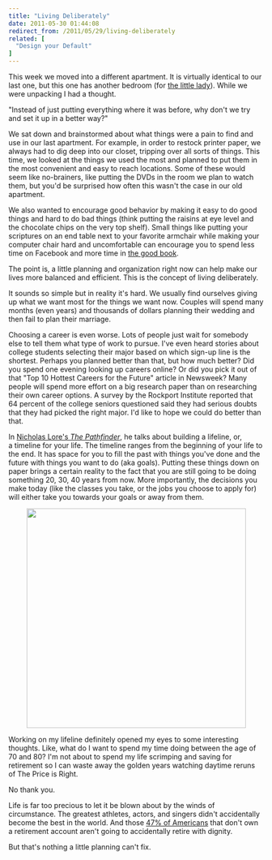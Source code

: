 ```yaml
---
title: "Living Deliberately"
date: 2011-05-30 01:44:08
redirect_from: /2011/05/29/living-deliberately
related: [
  "Design your Default"
]
---
```


This week we moved into a different apartment. It is virtually identical to our last one, but this one has another bedroom (for [the little lady][1]). While we were unpacking I had a thought.

 [1]: {{site.url}}/2011/02/14/heidi/ "Heidi"

"Instead of just putting everything where it was before, why don't we try and set it up in a better way?"

We sat down and brainstormed about what things were a pain to find and use in our last apartment. For example, in order to restock printer paper, we always had to dig deep into our closet, tripping over all sorts of things. This time, we looked at the things we used the most and planned to put them in the most convenient and easy to reach locations. Some of these would seem like no-brainers, like putting the DVDs in the room we plan to watch them, but you'd be surprised how often this wasn't the case in our old apartment.

We also wanted to encourage good behavior by making it easy to do good things and hard to do bad things (think putting the raisins at eye level and the chocolate chips on the very top shelf). Small things like putting your scriptures on an end table next to your favorite armchair while making your computer chair hard and uncomfortable can encourage you to spend less time on Facebook and more time in <a href="http://www.lds.org/scriptures/bible" title="The Bible">the good book</a>.

The point is, a little planning and organization right now can help make our lives more balanced and efficient. This is the concept of living deliberately.

It sounds so simple but in reality it's hard. We usually find ourselves giving up what we want most for the things we want now. Couples will spend many months (even years) and thousands of dollars planning their wedding and then fail to plan their marriage.

Choosing a career is even worse. Lots of people just wait for somebody else to tell them what type of work to pursue. I've even heard stories about college students selecting their major based on which sign-up line is the shortest. Perhaps you planned better than that, but how much better? Did you spend one evening looking up careers online? Or did you pick it out of that "Top 10 Hottest Careers for the Future" article in Newsweek? Many people will spend more effort on a big research paper than on researching their own career options. A survey by the Rockport Institute reported that 64 percent of the college seniors questioned said they had serious doubts that they had picked the right major. I'd like to hope we could do better than that.

In <a href="http://www.amazon.com/Pathfinder-Choose-Lifetime-Satisfaction-Success/dp/0684823993" title="The Pathfinder">Nicholas Lore's <em>The Pathfinder</em></a>, he talks about building a lifeline, or, a timeline for your life. The timeline ranges from the beginning of your life to the end. It has space for you to fill the past with things you've done and the future with things you want to do (aka goals). Putting these things down on paper brings a certain reality to the fact that you are still going to be doing something 20, 30, 40 years from now. More importantly, the decisions you make today (like the classes you take, or the jobs you choose to apply for) will either take you towards your goals or away from them.

<p style="text-align: center;">
  <img alt="" src="/assets/images/lifeline.jpg" title="Bryan's Lifeline" width="433" />
</p>

Working on my lifeline definitely opened my eyes to some interesting thoughts. Like, what do I want to spend my time doing between the age of 70 and 80? I'm not about to spend my life scrimping and saving for retirement so I can waste away the golden years watching daytime reruns of The Price is Right.

No thank you.

Life is far too precious to let it be blown about by the winds of circumstance. The greatest athletes, actors, and singers didn't accidentally become the best in the world. And those <a href="http://aging.senate.gov/crs/pension2.pdf" title="Retirement Statistics">47% of Americans</a> that don't own a retirement account aren't going to accidentally retire with dignity.

But that's nothing a little planning can't fix.
